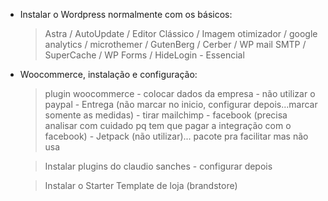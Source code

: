 - Instalar o Wordpress normalmente com os básicos:
    > Astra / AutoUpdate / Editor Clássico / Imagem otimizador / google analytics / microthemer / GutenBerg / Cerber / WP mail SMTP / SuperCache / WP Forms / HideLogin
      - Essencial

- Woocommerce, instalação e configuração:
    > plugin woocommerce
      - colocar dados da empresa
      - não utilizar o paypal
      - Entrega (não marcar no inicio, configurar depois...marcar somente as medidas)
      - tirar mailchimp
      - facebook (precisa analisar com cuidado pq tem que pagar a integração com o facebook)
      - Jetpack (não utilizar)... pacote pra facilitar mas não usa

    > Instalar plugins do claudio sanches
      - configurar depois

    > Instalar o Starter Template de loja (brandstore)
